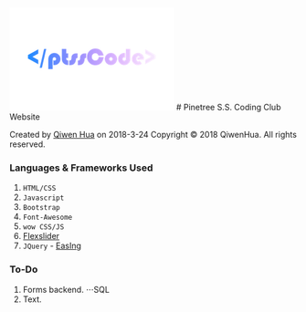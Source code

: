 <img src="images/1_sm.png">
# Pinetree S.S. Coding Club Website

Created by [Qiwen Hua](http://www.huaqiwen.com) on 2018-3-24
Copyright © 2018 QiwenHua. All rights reserved.

### Languages & Frameworks Used
1. `HTML/CSS`
2. `Javascript`
3. `Bootstrap`
4. `Font-Awesome`
5. `wow CSS/JS`
6. [Flexslider](http://www.woothemes.com/flexslider/)
7. `JQuery` - [EasIng](http://gsgd.co.uk/sandbox/jquery.easIng.php)

### To-Do
1. Forms backend.
⋅⋅⋅SQL
2. Text.
